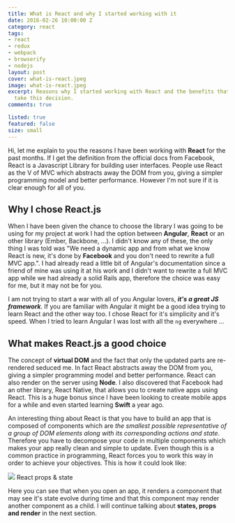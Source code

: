 ```yaml
---
title: What is React and why I started working with it
date: 2016-02-26 10:00:00 Z
category: react
tags:
- react
- redux
- webpack
- browserify
- nodejs
layout: post
cover: what-is-react.jpeg
image: what-is-react.jpeg
excerpt: Reasons why I started working with React and the benefits that helped me
  take this decision.
comments: true

listed: true
featured: false
size: small
---
```


Hi, let me explain to you the reasons I have been working with **React** for the past months. If I get the definition from the official docs from Facebook, React is a Javascript Library for building user interfaces. People use React as the V of MVC which abstracts away the DOM from you, giving a simpler programming model and better performance. However I'm not sure if it is clear enough for all of you.

## Why I chose React.js

When I have been given the chance to choose the library I was going to be using for my project at work I had the option between **Angular**, **React** or an other library (Ember, Backbone, ...). I didn't know any of these, the only thing I was told was "We need a dynamic app and from what we know React is new, it's done by **Facebook** and you don't need to rewrite a full MVC app.". I had already read a little bit of Angular's documentation since a friend of mine was using it at his work and I didn't want to rewrite a full MVC app while we had already a solid Rails app, therefore the choice was easy for me, but it may not be for you.

I am not trying to start a war with all of you Angular lovers, _**it's a great JS framework**_. If you are familiar with Angular it might be a good idea trying to learn React and the other way too. I chose React for it's simplicity and it's speed. When I tried to learn Angular I was lost with all the `ng` everywhere ...

## What makes React.js a good choice

The concept of **virtual DOM** and the fact that only the updated parts are re-rendered seduced me. In fact React abstracts away the DOM from you, giving a simpler programming model and better performance. React can also render on the server using **Node**. I also discovered that Facebook had an other library, React Native, that allows you to create native apps using React. This is a huge bonus since I have been looking to create mobile apps for a while and even started learning **Swift** a year ago.

An interesting thing about React is that you have to build an app that is composed of components which are _the smallest possible representative of a group of DOM elements along with its corresponding actions and state_. Therefore you have to decompose your code in multiple components which makes your app really clean and simple to update. Even though this is a common practice in programming, React forces you to work this way in order to achieve your objectives.
This is how it could look like:

<div class="article_content_image article_content_image--cover">
  <img src="{{site.baseurl}}/images/react-lifecycle.png" />
  <label>React props & state</label>
</div>

Here you can see that when you open an app, it renders a component that may see it's state evolve during time and that this component may render another component as a child. I will continue talking about **states, props and render** in the next section.

